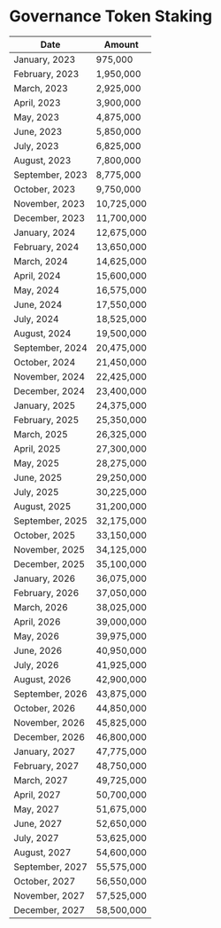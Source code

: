 # Governance Token Staking

| Date            | Amount     |
| --------------- | ---------- |
| January, 2023   | 975,000    |
| February, 2023  | 1,950,000  |
| March, 2023     | 2,925,000  |
| April, 2023     | 3,900,000  |
| May, 2023       | 4,875,000  |
| June, 2023      | 5,850,000  |
| July, 2023      | 6,825,000  |
| August, 2023    | 7,800,000  |
| September, 2023 | 8,775,000  |
| October, 2023   | 9,750,000  |
| November, 2023  | 10,725,000 |
| December, 2023  | 11,700,000 |
| January, 2024   | 12,675,000 |
| February, 2024  | 13,650,000 |
| March, 2024     | 14,625,000 |
| April, 2024     | 15,600,000 |
| May, 2024       | 16,575,000 |
| June, 2024      | 17,550,000 |
| July, 2024      | 18,525,000 |
| August, 2024    | 19,500,000 |
| September, 2024 | 20,475,000 |
| October, 2024   | 21,450,000 |
| November, 2024  | 22,425,000 |
| December, 2024  | 23,400,000 |
| January, 2025   | 24,375,000 |
| February, 2025  | 25,350,000 |
| March, 2025     | 26,325,000 |
| April, 2025     | 27,300,000 |
| May, 2025       | 28,275,000 |
| June, 2025      | 29,250,000 |
| July, 2025      | 30,225,000 |
| August, 2025    | 31,200,000 |
| September, 2025 | 32,175,000 |
| October, 2025   | 33,150,000 |
| November, 2025  | 34,125,000 |
| December, 2025  | 35,100,000 |
| January, 2026   | 36,075,000 |
| February, 2026  | 37,050,000 |
| March, 2026     | 38,025,000 |
| April, 2026     | 39,000,000 |
| May, 2026       | 39,975,000 |
| June, 2026      | 40,950,000 |
| July, 2026      | 41,925,000 |
| August, 2026    | 42,900,000 |
| September, 2026 | 43,875,000 |
| October, 2026   | 44,850,000 |
| November, 2026  | 45,825,000 |
| December, 2026  | 46,800,000 |
| January, 2027   | 47,775,000 |
| February, 2027  | 48,750,000 |
| March, 2027     | 49,725,000 |
| April, 2027     | 50,700,000 |
| May, 2027       | 51,675,000 |
| June, 2027      | 52,650,000 |
| July, 2027      | 53,625,000 |
| August, 2027    | 54,600,000 |
| September, 2027 | 55,575,000 |
| October, 2027   | 56,550,000 |
| November, 2027  | 57,525,000 |
| December, 2027  | 58,500,000 |
